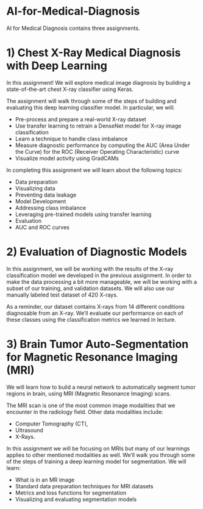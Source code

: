 # AI-for-Medical-Diagnosis

AI for Medical Diagnosis contains three assignments.

# 1) Chest X-Ray Medical Diagnosis with Deep Learning

In this assignment! We will explore medical image diagnosis by building a state-of-the-art chest X-ray classifier using Keras.

The assignment will walk through some of the steps of building and evaluating this deep learning classifier model. In particular, we will:

* Pre-process and prepare a real-world X-ray dataset
* Use transfer learning to retrain a DenseNet model for X-ray image classification
* Learn a technique to handle class imbalance
* Measure diagnostic performance by computing the AUC (Area Under the Curve) for the ROC (Receiver Operating Characteristic) curve
* Visualize model activity using GradCAMs

In completing this assignment we will learn about the following topics:

* Data preparation
* Visualizing data
* Preventing data leakage
* Model Development
* Addressing class imbalance
* Leveraging pre-trained models using transfer learning
* Evaluation
* AUC and ROC curves

# 2) Evaluation of Diagnostic Models

In this assignment, we will be working with the results of the X-ray classification model we developed in the previous assignment. In order to make the data processing a bit more manageable, we will be working with a subset of our training, and validation datasets. We will also use our manually labeled test dataset of 420 X-rays.

As a reminder, our dataset contains X-rays from 14 different conditions diagnosable from an X-ray. We’ll evaluate our performance on each of these classes using the classification metrics we learned in lecture.

# 3) Brain Tumor Auto-Segmentation for Magnetic Resonance Imaging (MRI)

We will learn how to build a neural network to automatically segment tumor regions in brain, using MRI (Magnetic Resonance Imaging) scans.

The MRI scan is one of the most common image modalities that we encounter in the radiology field. Other data modalities include:

* Computer Tomography (CT),
* Ultrasound
* X-Rays.

In this assignment we will be focusing on MRIs but many of our learnings applies to other mentioned modalities as well. We’ll walk you through some of the steps of training a deep learning model for segmentation. We will learn:

* What is in an MR image
* Standard data preparation techniques for MRI datasets
* Metrics and loss functions for segmentation
* Visualizing and evaluating segmentation models
